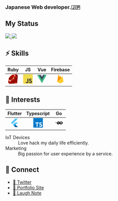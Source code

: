 ### Japanese Web developer.🇯🇵  

## My Status

<a href="https://github.com/anuraghazra/github-readme-stats">
  <img src="https://github-readme-stats.vercel.app/api?username=naru20181117&theme=gruvbox&count_private=true&show_icons=true" />
</a>
<a href="https://github.com/anuraghazra/github-readme-stats">
  <img src="https://github-readme-stats.vercel.app/api/top-langs/?username=naru20181117&theme=gruvbox" />
</a>


## ⚡ Skills

|Ruby|JS|Vue|Firebase|
|:---:|:---:|:---:|:---:|
|<img src="https://raw.githubusercontent.com/github/explore/80688e429a7d4ef2fca1e82350fe8e3517d3494d/topics/ruby/ruby.png" width="30px">|<img src="https://raw.githubusercontent.com/github/explore/80688e429a7d4ef2fca1e82350fe8e3517d3494d/topics/javascript/javascript.png" width="30px">|<img src="https://raw.githubusercontent.com/github/explore/80688e429a7d4ef2fca1e82350fe8e3517d3494d/topics/vue/vue.png" width="30px">|<img src="https://raw.githubusercontent.com/github/explore/80688e429a7d4ef2fca1e82350fe8e3517d3494d/topics/firebase/firebase.png" width="30px">

## 🤔 Interests


|Flutter|Typescript|Go|
|:---:|:---:|:---:|
|<img src="https://raw.githubusercontent.com/github/explore/80688e429a7d4ef2fca1e82350fe8e3517d3494d/topics/flutter/flutter.png" width="30px">|<img src="https://raw.githubusercontent.com/github/explore/80688e429a7d4ef2fca1e82350fe8e3517d3494d/topics/typescript/typescript.png" width="30px">|<img src="https://raw.githubusercontent.com/github/explore/80688e429a7d4ef2fca1e82350fe8e3517d3494d/topics/go/go.png" width="30px">|


<dl>
  <dt>IoT Devices
    <dd>Love hack my daily life efficiently.</dd>
  </dt>
  <dt>Marketing
    <dd>Big passion for user experience by a service.</dd>
  </dt>
</dl>

## 💬 Connect

- [🌱 Twitter](https://twitter.com/1026NT)
- [💬 Portfolio Site](https://naruhiro-portfolio.firebaseapp.com/)
- [📝 Laugh Note](https://note.com/naru_note)


